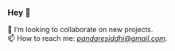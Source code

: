 ### Hey 👋
👯 I’m looking to collaborate on new projects.</br>
📫 How to reach me: *pandaresiddhi@gmail.com*.</br>

<!---🌱 I’m currently learning **Data Science, Web Programming with Python and Real-Time Programming with C++ for Microcontrollers**.</br>
😄 Pronouns: she/her .</br>
🔭 I’m currently working on **Automatic Licence Plate Detection for Indian number plates**. </br>
-->
<!--
**siddhipandare/siddhipandare** is a ✨ _special_ ✨ repository because its `README.md` (this file) appears on your GitHub profile.




